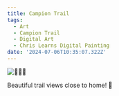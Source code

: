```yaml
---
title: Campion Trail
tags:
  - Art
  - Campion Trail
  - Digital Art
  - Chris Learns Digital Painting
date: '2024-07-06T10:35:07.322Z'
---
```


![🌳🌳🌳](http://res.cloudinary.com/cpadilla/image/upload/v1720124693/chrisdpadilla/blog/art/qw2jmc3cc6emfi7r5ucr.jpg)

Beautiful trail views close to home! 🌳
